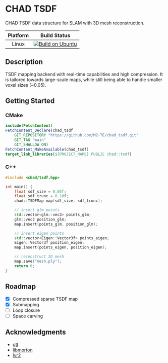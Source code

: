 # CHAD TSDF

CHAD TSDF data structure for SLAM with 3D mesh reconstruction.

| Platform | Build Status |
|:--------:|:------------:|
| Linux    | [![Build on Ubuntu](https://github.com/M2-TE/chad_tsdf/actions/workflows/ubuntu.yaml/badge.svg)](https://github.com/M2-TE/chad_tsdf/actions/workflows/ubuntu.yaml) |

## Description
TSDF mapping backend with real-time capabilities and high compression.
It is tailored towards large-scale maps, while still being able to handle smaller voxel sizes (~0.05).

## Getting Started
### CMake
```cmake
include(FetchContent)
FetchContent_Declare(chad_tsdf
    GIT_REPOSITORY "https://github.com/M2-TE/chad_tsdf.git"
    GIT_TAG "main"
    GIT_SHALLOW ON)
FetchContent_MakeAvailable(chad_tsdf)
target_link_libraries(${PROJECT_NAME} PUBLIC chad::tsdf)
```
### C++

```cpp
#include <chad/tsdf.hpp>

int main() {
    float sdf_size = 0.05f;
    float sdf_trunc = 0.10f;
    chad::TSDFMap map(sdf_size, sdf_trunc);

    // insert glm points
    std::vector<glm::vec3> points_glm;
    glm::vec3 position_glm;
    map.insert(points_glm, position_glm);

    // insert eigen points
    std::vector<Eigen::Vector3f> points_eigen;
    Eigen::Vector3f position_eigen;
    map.insert(points_eigen, position_eigen);

    // reconstruct 3D mesh
    map.save("mesh.ply");
    return 0;
}
```

## Roadmap
* [x] Compressed sparse TSDF map
* [x] Submapping
* [ ] Loop closure
* [ ] Space carving

## Acknowledgments

* [gtl](https://github.com/greg7mdp/gtl)
* [libmorton](https://github.com/Forceflow/libmorton)
* [lvr2](https://github.com/uos/lvr2)
